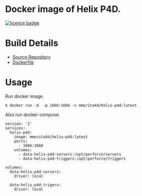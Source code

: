Docker image of Helix P4D.
=========================

[![licence badge]][licence]

# Build Details

- [Source Repository](https://github.com/mmorita44/helix-p4d)
- [Dockerfile](https://github.com/mmorita44/helix-p4d/blob/master/Dockerfile)

# Usage

Run docker image.

```
$ docker run -d  -p 1666:1666 -v mmorita44/helix-p4d:latest
```

Also run docker-compose.

```
version: '2'
services:
  helix-p4d:
    image: mmorita44/helix-p4d:latest
    ports:
      - 1666:1666
    volumes:
      - data-helix-p4d-servers:/opt/perforce/servers
      - data-helix-p4d-triggers:/opt/perforce/triggers

volumes:
  data-helix-p4d-servers:
    driver: local

  data-helix-p4d-trigers:
    driver: local
```


[licence]: <LICENSE>
[licence badge]: http://img.shields.io/badge/license-MIT-blue.svg?style=flat
